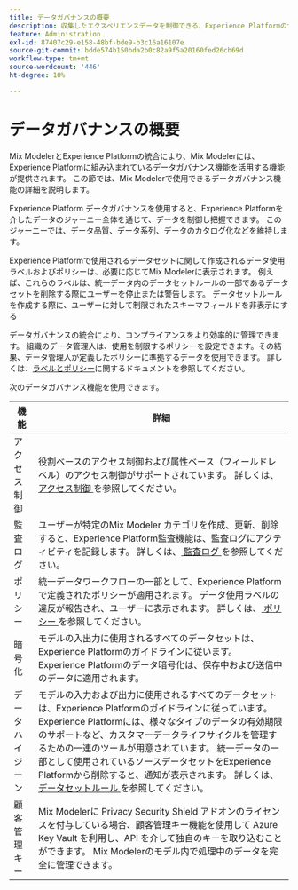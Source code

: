 ```yaml
---
title: データガバナンスの概要
description: 収集したエクスペリエンスデータを制御できる、Experience Platformのサービスおよびツールの使用方法を説明します。 したがって、お客様はビジネス・プラクティス、法的義務、開発プロセスを遵守できます。
feature: Administration
exl-id: 87407c29-e158-48bf-bde9-b3c16a16107e
source-git-commit: bdde574b150bda2b0c82a9f5a20160fed26cb69d
workflow-type: tm+mt
source-wordcount: '446'
ht-degree: 10%

---
```


# データガバナンスの概要

Mix ModelerとExperience Platformの統合により、Mix Modelerには、Experience Platformに組み込まれているデータガバナンス機能を活用する機能が提供されます。 この節では、Mix Modelerで使用できるデータガバナンス機能の詳細を説明します。

Experience Platform データガバナンスを使用すると、Experience Platformを介したデータのジャーニー全体を通じて、データを制御し把握できます。 このジャーニーでは、データ品質、データ系列、データのカタログ化などを維持します。

Experience Platformで使用されるデータセットに関して作成されるデータ使用ラベルおよびポリシーは、必要に応じてMix Modelerに表示されます。 例えば、これらのラベルは、統一データ内のデータセットルールの一部であるデータセットを削除する際にユーザーを停止または警告します。 データセットルールを作成する際に、ユーザーに対して制限されたスキーマフィールドを非表示にする

データガバナンスの統合により、コンプライアンスをより効率的に管理できます。 組織のデータ管理人は、使用を制限するポリシーを設定できます。その結果、データ管理人が定義したポリシーに準拠するデータを使用できます。 詳しくは、[ラベルとポリシー](https://experienceleague.adobe.com/en/docs/analytics-platform/using/cja-dataviews/data-governance)に関するドキュメントを参照してください。

次のデータガバナンス機能を使用できます。

| 機能 | 詳細 |
|---|---|
| アクセス制御 | 役割ベースのアクセス制御および属性ベース（フィールドレベル）のアクセス制御がサポートされています。 詳しくは、[ アクセス制御 ](access-controls.md) を参照してください。 |
| 監査ログ | ユーザーが特定のMix Modeler カテゴリを作成、更新、削除すると、Experience Platform監査機能は、監査ログにアクティビティを記録します。 詳しくは、[ 監査ログ ](audit-logs.md) を参照してください。 |
| ポリシー | 統一データワークフローの一部として、Experience Platformで定義されたポリシーが適用されます。 データ使用ラベルの違反が報告され、ユーザーに表示されます。 詳しくは、[ ポリシー ](policies.md) を参照してください。 |
| 暗号化 | モデルの入出力に使用されるすべてのデータセットは、Experience Platformのガイドラインに従います。 Experience Platformのデータ暗号化は、保存中および送信中のデータに適用されます。 |
| データハイジーン | モデルの入力および出力に使用されるすべてのデータセットは、Experience Platformのガイドラインに従っています。 Experience Platformには、様々なタイプのデータの有効期限のサポートなど、カスタマーデータライフサイクルを管理するための一連のツールが用意されています。 統一データの一部として使用されているソースデータセットをExperience Platformから削除すると、通知が表示されます。 詳しくは、[ データセットルール ](/help/harmonize-data/dataset-rules.md) を参照してください。 |
| 顧客管理キー | Mix Modelerに Privacy Security Shield アドオンのライセンスを付与している場合、顧客管理キー機能を使用して Azure Key Vault を利用し、API を介して独自のキーを取り込むことができます。 Mix Modelerのモデル内で処理中のデータを完全に管理できます。 |
